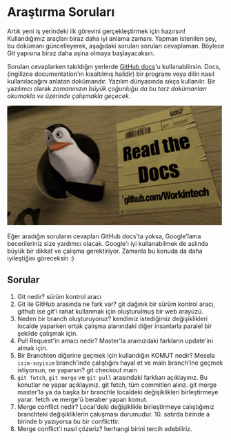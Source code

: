 # Araştırma Soruları

Artık yeni iş yerindeki ilk görevini gerçekleştirmek için hazırsın! Kullandığımız araçları biraz daha iyi anlama zamanı. Yapman istenilen şey, bu dokümanı güncelleyerek, aşağıdaki soruları soruları cevaplaman. Böylece Git yapısına biraz daha aşina olmaya başlayacaksın.

Soruları cevaplarken takıldığın yerlerde [GitHub docs](https://docs.github.com/en)'u kullanabilirsin. Docs, (ingilizce documentation'ın kısaltılmış halidir) bir programı veya dilin nasıl kullanılacağını anlatan dokümandır. Yazılım dünyasında sıkça kullanılır. Bir yazılımcı olarak _zamanınızın büyük çoğunluğu da bu tarz dokümanları okumakla ve üzerinde çalışmakla geçecek_.

![READ THE DOCS](https://github.com/Workintech/FSWeb-S1G1-Projesi-Web-Development-Projesi-icin-Git/blob/main/read-the-docs-wit.gif?raw=true)

Eğer aradığın soruların cevapları GitHub docs'ta yoksa, Google'lama becerileriniz size yardımcı olacak. Google'ı iyi kullanabilmek de aslında büyük bir dikkat ve çalışma gerektiriyor. Zamanla bu konuda da daha iyileştiğini göreceksin :)

## Sorular

1. Git nedir?
sürüm kontrol aracı
2. Git ile GitHub arasında ne fark var?
git dağınık bir sürüm kontrol aracı, github ise git'i rahat kullanmak için oluşturulmuş bir web arayüzü.
3. Neden bir branch oluşturuyoruz?
kendimiz istediğimiz değişiklikleri localde yaparken ortak çalışma alanındaki diğer insanlarla paralel bir şekilde çalışmak için.
4. Pull Request'in amacı nedir?
Master'la aramızdaki farkların update'ini almak için.
5. Bir Branchten diğerine geçmek için kullandığın KOMUT nedir? Mesela `isim-soyisim` branch'inde çalıştığını hayal et ve main branch'ine geçmek istiyorsun, ne yaparsın?
git checkout main
6. `git fetch`, `git merge` ve `git pull` arasındaki farklıarı açıklayınız. Bu konutlar ne yapar açıklayınız.
git fetch, tüm commitleri alırız. git merge master'la ya da başka bir branchle localdeki değişiklikleri birleştirmeye yarar. fetch ve merge'ü beraber yapan komut.
7. Merge conflict nedir?
Local'deki değişiklikle birleştirmeye calıştığımız branchteki değişikliklerin çakışması durumudur. 10. satırda birinde a birinde b yazıyorsa bu bir conflicttir.
8. Merge conflict'i nasıl çözeriz?
herhangi birini tercih edebiliriz.
